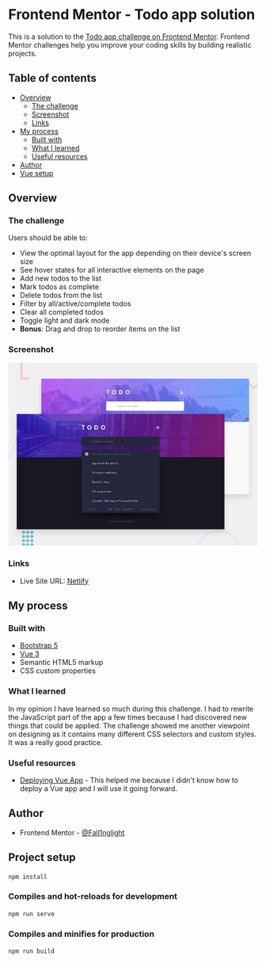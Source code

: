 # Frontend Mentor - Todo app solution

This is a solution to the [Todo app challenge on Frontend Mentor](https://www.frontendmentor.io/challenges/todo-app-Su1_KokOW). Frontend Mentor challenges help you improve your coding skills by building realistic projects.

## Table of contents

- [Overview](#overview)
  - [The challenge](#the-challenge)
  - [Screenshot](#screenshot)
  - [Links](#links)
- [My process](#my-process)
  - [Built with](#built-with)
  - [What I learned](#what-i-learned)
  - [Useful resources](#useful-resources)
- [Author](#author)
- [Vue setup](#project-setup)

## Overview

### The challenge

Users should be able to:

- View the optimal layout for the app depending on their device's screen size
- See hover states for all interactive elements on the page
- Add new todos to the list
- Mark todos as complete
- Delete todos from the list
- Filter by all/active/complete todos
- Clear all completed todos
- Toggle light and dark mode
- **Bonus**: Drag and drop to reorder items on the list

### Screenshot

![](./design/desktop-preview.jpg)

### Links

- Live Site URL: [Netlify](https://objective-kirch-71f420.netlify.app)

## My process

### Built with

- [Bootstrap 5](https://getbootstrap.com)
- [Vue 3](https://v3.vuejs.org)
- Semantic HTML5 markup
- CSS custom properties

### What I learned

In my opinion I have learned so much during this challenge. I had to rewrite the JavaScript part of the app a few times because I had discovered new things that could be applied. The challenge showed me another viewpoint on designing as it contains many different CSS selectors and custom styles. It was a really good practice.

### Useful resources

- [Deploying Vue App](https://www.youtube.com/watch?v=qduayAPJK9A) - This helped me because I didn't know how to deploy a Vue app and I will use it going forward.

## Author

- Frontend Mentor - [@Fall1nglight](https://www.frontendmentor.io/profile/Fall1nglight)

## Project setup

```
npm install
```

### Compiles and hot-reloads for development

```
npm run serve
```

### Compiles and minifies for production

```
npm run build
```
